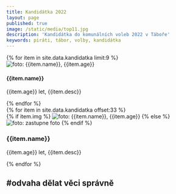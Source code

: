 ```yaml
---
title: Kandidátka 2022
layout: page
published: true
image: /static/media/top11.jpg
description: 'Kandidátka do komunálních voleb 2022 v Táboře'
keywords: piráti, tábor, volby, kandidátka
---
```


<div class="row">
  {% for item in site.data.kandidatka limit:9 %}
    <div class="kandidatka col-sm-12 col-md-4">
      <img src="{{item.img}}" alt="foto: {{item.name}}, {{item.age}}" />
      <div class="text">
        <h4>{{item.name}}</h4>
        <p>{{item.age}} let, {{item.desc}}</p>
      </div>
    </div>
  {% endfor %}
</div>

<div class="row">
  {% for item in site.data.kandidatka offset:33 %}
    <div class="kandidatka col-sm-6 col-md-3">
      {% if item.img %}
      <img src="{{item.img}}" alt="foto: {{item.name}}, {{item.age}}" />
      {% else %}
      <img src="https://svgsilh.com/png-512/2026758-ffc107.png" alt="foto: zastupne foto" />
      {% endif %}
      <div class="text">
        <h3>{{item.name}}</h3>
        <p>{{item.age}} let, {{item.desc}}</p>
      </div>
    </div>
  {% endfor %}
</div>

## #odvaha dělat věci správně
